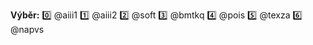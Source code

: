 **Výběr:**
:zero: @aiii1 
:one: @aiii2 
:two: @soft 
:three: @bmtkq 
:four: @pois 
:five: @texza 
:six: @napvs